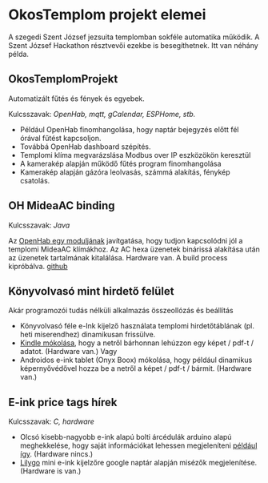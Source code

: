 # OkosTemplom projekt elemei
A szegedi Szent József jezsuita templomban sokféle automatika működik. A Szent József Hackathon résztvevői ezekbe is besegíthetnek. Itt van néhány példa.

## OkosTemplomProjekt
Automatizált fűtés és fények és egyebek. 

Kulcsszavak: *OpenHab, mqtt, gCalendar, ESPHome, stb.*

- Például OpenHab finomhangolása, hogy naptár bejegyzés előtt fél órával fűtést kapcsoljon.
- Továbbá OpenHab dashboard szépítés.
- Templomi klíma megvarázslása Modbus over IP eszközökön keresztül
- A kamerakép alapján működő fűtés program finomhangolása
- Kamerakép alapján gázóra leolvasás, számmá alakítás, fénykép csatolás.

## OH MideaAC binding	

Kulcsszavak: *Java*

Az [OpenHab egy moduljának](https://community.openhab.org/t/new-oh3-binding-midea-air-conditioning-lan/116613) javítgatása, hogy tudjon kapcsolódni jól a templomi MideaAC klímákhoz. Az AC hexa üzenetek binárissá alakítása után az üzenetek tartalmának kitalálása. Hardware van. A build process kipróbálva. [github](https://github.com/borazslo/openhab-mideaac-addon/releases/)

## Könyvolvasó mint hirdető felület
Akár programozói tudás nélküli alkalmazás összeollózás és beállítás

- Könyvolvasó féle e-Ink kijelző használata templomi hirdetőtáblának (pl. heti miserendhez) dinamikusan frissülve.
- [Kindle mókolása](https://mpetroff.net/2012/09/kindle-weather-display/), hogy a netről bárhonnan lehúzzon egy képet / pdf-t / adatot. (Hardware van.) Vagy
- Androidos e-ink tablet (Onyx Boox) mókolása, hogy például dinamikus képernyővédővel hozza be a netről a képet / pdf-t / bármit. (Hardware van.)

## E-ink price tags hírek	

Kulcsszavak: *C, hardware*

- Olcsó kisebb-nagyobb e-ink alapú bolti árcédulák arduino alapú meghekkelése, hogy saját információkat lehessen megjeleníteni [például így](https://www.youtube.com/watch?v=BvOkOANCmMk). (Hardware nincs.)
- [Lilygo](https://www.lilygo.cc/products/t5-4-7-inch-e-paper-v2-3) mini e-ink kijelzőre google naptár alapján misézők megjelenítése. (Hardware is van.)


